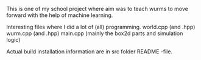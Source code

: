 This is one of my school project where aim was to teach wurms to move forward with the help of machine learning. 

Interesting files where I did a lot of (all) programming.
world.cpp (and .hpp)
wurm.cpp (and .hpp)
main.cpp (mainly the box2d parts and simulation logic)

Actual build installation information are in src folder README -file.
